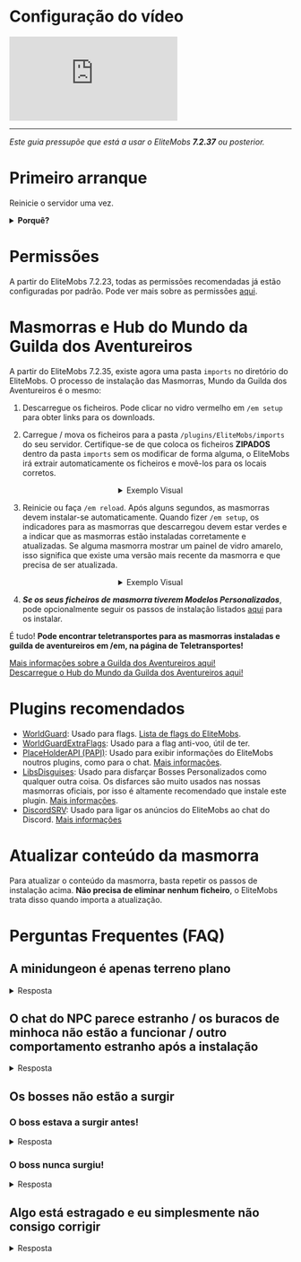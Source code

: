 # Configuração do vídeo

<div class="outer-container">
<div class="iframe-container">
  <iframe class="video-iframe" src="https://www.youtube.com/embed/boRg2X4qhw4?si=2aRLV_j9UzNz_VO0" title="Reprodutor de vídeo do YouTube" frameborder="0" allow="accelerometer; autoplay; clipboard-write; encrypted-media; gyroscope; picture-in-picture; web-share" allowfullscreen></iframe>
</div>
</div>

***

*Este guia pressupõe que está a usar o EliteMobs ***7.2.37*** ou posterior.*

# Primeiro arranque

Reinicie o servidor uma vez.

<details>

<summary><b>Porquê?</b></summary>

O EliteMobs aumenta a saúde máxima do seu ficheiro de configuração spigot.yml na primeira vez que o servidor arranca. Isto serve para que os mobs Elite possam ter mais de 2000 de saúde. Não altera a saúde de nenhum outro mob - portanto, não altera os mobs vanilla ou de plugins.

Esta alteração requer um reinício do servidor para funcionar corretamente.

</details>

# Permissões

A partir do EliteMobs 7.2.23, todas as permissões recomendadas já estão configuradas por padrão. Pode ver mais sobre as permissões [aqui]($language$/elitemobs/permissions_and_commands.md).

# Masmorras e Hub do Mundo da Guilda dos Aventureiros

A partir do EliteMobs 7.2.35, existe agora uma pasta `imports` no diretório do EliteMobs. O processo de instalação das Masmorras, Mundo da Guilda dos Aventureiros é o mesmo:

1) Descarregue os ficheiros. Pode clicar no vidro vermelho em `/em setup` para obter links para os downloads.

2) Carregue / mova os ficheiros para a pasta `/plugins/EliteMobs/imports` do seu servidor. Certifique-se de que coloca os ficheiros **ZIPADOS** dentro da pasta `imports` sem os modificar de forma alguma, o EliteMobs irá extrair automaticamente os ficheiros e movê-los para os locais corretos.

<div align="center">

<details>

<summary>Exemplo Visual</summary>

<video autoplay loop muted controls>
  <source src="../../../img/wiki/setup_import.webm" type="video/webm">
  O seu navegador não suporta a etiqueta de vídeo.
</video>

</details>

</div>

3) Reinicie ou faça `/em reload`. Após alguns segundos, as masmorras devem instalar-se automaticamente. Quando fizer `/em setup`, os indicadores para as masmorras que descarregou devem estar verdes e a indicar que as masmorras estão instaladas corretamente e atualizadas. Se alguma masmorra mostrar um painel de vidro amarelo, isso significa que existe uma versão mais recente da masmorra e que precisa de ser atualizada.

<div align="center">

<details>

<summary>Exemplo Visual</summary>


<video autoplay loop muted controls>
  <source src="../../../img/wiki/setup_install.webm" type="video/webm">
  O seu navegador não suporta a etiqueta de vídeo.
</video>

</details>

</div>

4) ***Se os seus ficheiros de masmorra tiverem Modelos Personalizados***, pode opcionalmente seguir os passos de instalação listados [aqui]($language$/elitemobs/custom_models.md&section=importing-custom-models-from-dungeons) para os instalar.

É tudo! **Pode encontrar teletransportes para as masmorras instaladas e guilda de aventureiros em /em, na página de Teletransportes!**

[Mais informações sobre a Guilda dos Aventureiros aqui!]($language$/elitemobs/adventurers_guild_world.md)
<br>[Descarregue o Hub do Mundo da Guilda dos Aventureiros aqui!](https://magmaguy.itch.io/elitemobs-the-adventurers-guild)

# Plugins recomendados

- [WorldGuard](https://dev.bukkit.org/projects/worldguard): Usado para flags. [Lista de flags do EliteMobs]($language$/elitemobs/worldguard_flags.md).
- [WorldGuardExtraFlags](https://www.spigotmc.org/resources/worldguard-extra-flags.4823/): Usado para a flag anti-voo, útil de ter.
- [PlaceHolderAPI (PAPI)](https://www.spigotmc.org/resources/placeholderapi.6245/): Usado para exibir informações do EliteMobs noutros plugins, como para o chat. [Mais informações]($language$/elitemobs/placeholders.md).
- [LibsDisguises](https://www.spigotmc.org/resources/libs-disguises-free.81/): Usado para disfarçar Bosses Personalizados como qualquer outra coisa. Os disfarces são muito usados nas nossas masmorras oficiais, por isso é altamente recomendado que instale este plugin. [Mais informações]($language$/elitemobs/libsdisguises.md).
- [DiscordSRV]($language$/elitemobs/discordsrv.md): Usado para ligar os anúncios do EliteMobs ao chat do Discord. [Mais informações]($language$/elitemobs/discordsrv.md)

# Atualizar conteúdo da masmorra

Para atualizar o conteúdo da masmorra, basta repetir os passos de instalação acima. **Não precisa de eliminar nenhum ficheiro**, o EliteMobs trata disso quando importa a atualização.

# Perguntas Frequentes (FAQ)

## A minidungeon é apenas terreno plano

<details><summary>Resposta</summary>

95% das vezes isto significa que não seguiu as instruções de configuração. Se descompactou algum ficheiro ou carregou algum mundo usando outros plugins, reinstale o conteúdo seguindo os passos listados acima. Não precisa de nenhum outro plugin para carregar os mundos corretamente.

</details>

## O chat do NPC parece estranho / os buracos de minhoca não estão a funcionar / outro comportamento estranho após a instalação

<details>

<summary>Resposta</summary>

Execute o comando `/em reload` após configurar uma masmorra para garantir que todos os valores sejam totalmente inicializados. Um reinício é ainda melhor, mas não deve ser necessário.

</details>

## Os bosses não estão a surgir

### O boss estava a surgir antes!

<details>

<summary>Resposta</summary>

Os bosses regionais têm um tempo de respawn. Pode verificar quando o boss está agendado para renascer indo ao seu ficheiro de configuração e copiando os números após os `:` na secção de locais de spawn.

Exemplo:

```yml
spawnLocations:
- em_primis,1100.5,22.5,526.5,0.0,0.0:1643259941451
```

Neste caso, os números que está a procurar são `1643259941451`. Pode usar este website [aqui](https://www.unixtimestamp.com/index.php) para converter isso para uma data específica. Pode eliminar os números para forçar o boss a renascer, certifique-se de que faz `/em reload` após os eliminar.

</details>

### O boss nunca surgiu!

<details>

<summary>Resposta</summary>

Verifique as seguintes coisas:

- Você ou outra pessoa matou o boss, ou ele escapou através da função de timeout? O boss pode estar a renascer. Verifique os tempos de espera, informações sobre isso na secção acima.
- Veja se existem erros na consola, especialmente após instalar a masmorra ou após um `/em reload`. Os erros devem dizer-lhe o que está errado.
- Verifique se a sua região está protegida por algum outro plugin que impeça o spawn de mobs
- Verifique a dificuldade do seu mundo, os mobs não podem surgir em dificuldade pacífica
- Verifique as flags do WorldGuard, veja se o spawn de mobs está definido para permitir
- Verifique se instalou o conteúdo da masmorra sobre a área de spawn, que está protegida por padrão
- Muito, muito raramente, o problema pode ter a ver com o dia que o seu servidor pensa que é. Certifique-se de que a data da máquina do seu servidor está correta, caso contrário, a mecânica de respawn pode causar alguns problemas.

</details>

## Algo está estragado e eu simplesmente não consigo corrigir

<details>

<summary>Resposta</summary>

Isto normalmente acontece depois de tentar e não conseguir modificar corretamente os ficheiros de uma forma que o EliteMobs não conseguiu autorreparar. Se estiver preso e não conseguir descobrir como reparar a partir das mensagens da consola ao iniciar / instalar a masmorra, a melhor coisa a fazer é uma instalação limpa do EliteMobs.

Faça uma cópia de segurança da sua pasta `~/plugins/EliteMobs/data` para guardar os dados do jogador, depois elimine a pasta `~/plugins/EliteMobs/`. Inicie o seu servidor, desligue-o, restaure o conteúdo da sua pasta de dados de cópia de segurança **enquanto o servidor estiver offline** e depois inicie-o novamente. Agora pode retomar a instalação do conteúdo do EliteMobs.

</details>

